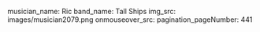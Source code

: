 musician_name: Ric
band_name: Tall Ships
img_src: images/musician2079.png
onmouseover_src: 
pagination_pageNumber: 441